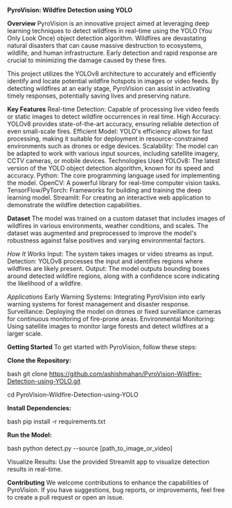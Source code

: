 **PyroVision: Wildfire Detection using YOLO**

**Overview**
PyroVision is an innovative project aimed at leveraging deep learning techniques to detect wildfires in real-time using the YOLO (You Only Look Once) object detection algorithm. Wildfires are devastating natural disasters that can cause massive destruction to ecosystems, wildlife, and human infrastructure. Early detection and rapid response are crucial to minimizing the damage caused by these fires.

This project utilizes the YOLOv8 architecture to accurately and efficiently identify and locate potential wildfire hotspots in images or video feeds. By detecting wildfires at an early stage, PyroVision can assist in activating timely responses, potentially saving lives and preserving nature.

**Key Features**
Real-time Detection: Capable of processing live video feeds or static images to detect wildfire occurrences in real time.
High Accuracy: YOLOv8 provides state-of-the-art accuracy, ensuring reliable detection of even small-scale fires.
Efficient Model: YOLO's efficiency allows for fast processing, making it suitable for deployment in resource-constrained environments such as drones or edge devices.
Scalability: The model can be adapted to work with various input sources, including satellite imagery, CCTV cameras, or mobile devices.
Technologies Used
YOLOv8: The latest version of the YOLO object detection algorithm, known for its speed and accuracy.
Python: The core programming language used for implementing the model.
OpenCV: A powerful library for real-time computer vision tasks.
TensorFlow/PyTorch: Frameworks for building and training the deep learning model.
Streamlit: For creating an interactive web application to demonstrate the wildfire detection capabilities.

**Dataset**
The model was trained on a custom dataset that includes images of wildfires in various environments, weather conditions, and scales. The dataset was augmented and preprocessed to improve the model's robustness against false positives and varying environmental factors.

*How It Works*
Input: The system takes images or video streams as input.
Detection: YOLOv8 processes the input and identifies regions where wildfires are likely present.
Output: The model outputs bounding boxes around detected wildfire regions, along with a confidence score indicating the likelihood of a wildfire.

*Applications*
Early Warning Systems: Integrating PyroVision into early warning systems for forest management and disaster response.
Surveillance: Deploying the model on drones or fixed surveillance cameras for continuous monitoring of fire-prone areas.
Environmental Monitoring: Using satellite images to monitor large forests and detect wildfires at a larger scale.


**Getting Started**
To get started with PyroVision, follow these steps:

**Clone the Repository:**

bash
git clone https://github.com/ashishmahan/PyroVision-Wildfire-Detection-using-YOLO.git

cd PyroVision-Wildfire-Detection-using-YOLO

**Install Dependencies:**

bash
pip install -r requirements.txt

**Run the Model:**

bash
python detect.py --source [path_to_image_or_video]

Visualize Results: Use the provided Streamlit app to visualize detection results in real-time.

**Contributing**
We welcome contributions to enhance the capabilities of PyroVision. If you have suggestions, bug reports, or improvements, feel free to create a pull request or open an issue.
